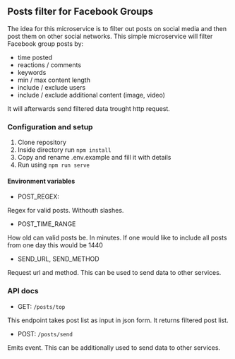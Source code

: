 ## Posts filter for Facebook Groups

The idea for this microservice is to filter out posts on social media and then post them on other social networks. This simple microservice will filter Facebook group posts by:

- time posted
- reactions / comments
- keywords
- min / max content length
- include / exclude users
- include / exclude additional content (image, video)

It will afterwards send filtered data trought http request.

### Configuration and setup


1. Clone repository
2. Inside directory run `npm install`
3. Copy and rename .env.example and fill it with details
4. Run using `npm run serve`

#### Environment variables

- POST_REGEX: 

Regex for valid posts. Withouth slashes.

- POST_TIME_RANGE

How old can valid posts be. In minutes. If one would like to include all posts from one day this would be 1440

- SEND_URL, SEND_METHOD

Request url and method. This can be used to send data to other services.


### API docs

- GET: `/posts/top`

This endpoint takes post list as input in json form. It returns filtered post list.

- POST: `/posts/send`

Emits event. This can be additionally used to send data to other services.

